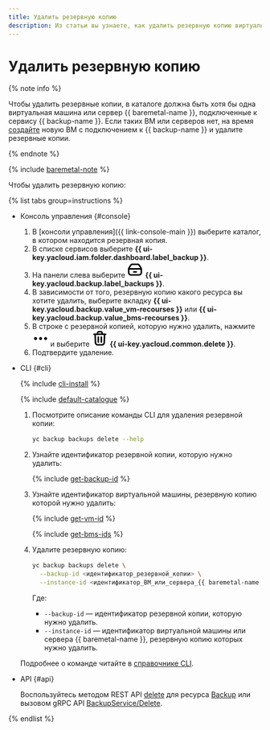 ```yaml
---
title: Удалить резервную копию
description: Из статьи вы узнаете, как удалить резервную копию виртуальной машины или сервера {{ baremetal-full-name }} в **{{ backup-full-name }}**.
---
```


# Удалить резервную копию

{% note info %}

Чтобы удалить резервные копии, в каталоге должна быть хотя бы одна виртуальная машина или сервер {{ baremetal-name }}, подключенные к сервису {{ backup-name }}. Если таких ВМ или серверов нет, на время [создайте](../create-vm.md) новую ВМ с подключением к {{ backup-name }} и удалите резервные копии.

{% endnote %}

{% include [baremetal-note](../../../_includes/backup/baremetal-note.md) %}

Чтобы удалить резервную копию:

{% list tabs group=instructions %}

- Консоль управления {#console}

  1. В [консоли управления]({{ link-console-main }}) выберите каталог, в котором находится резервная копия.
  1. В списке сервисов выберите **{{ ui-key.yacloud.iam.folder.dashboard.label_backup }}**.
  1. На панели слева выберите ![backups](../../../_assets/console-icons/archive.svg) **{{ ui-key.yacloud.backup.label_backups }}**.
  1. В зависимости от того, резервную копию какого ресурса вы хотите удалить, выберите вкладку **{{ ui-key.yacloud.backup.value_vm-recourses }}** или **{{ ui-key.yacloud.backup.value_bms-recourses }}**.
  1. В строке с резервной копией, которую нужно удалить, нажмите ![image](../../../_assets/console-icons/ellipsis.svg) и выберите ![trash-bin](../../../_assets/console-icons/trash-bin.svg) **{{ ui-key.yacloud.common.delete }}**.
  1. Подтвердите удаление.

- CLI {#cli}

  {% include [cli-install](../../../_includes/cli-install.md) %}

  {% include [default-catalogue](../../../_includes/default-catalogue.md) %}

  1. Посмотрите описание команды CLI для удаления резервной копии:

      ```bash
      yc backup backups delete --help
      ```

  1. Узнайте идентификатор резервной копии, которую нужно удалить:

      {% include [get-backup-id](../../../_includes/backup/operations/get-backup-id.md) %}

  1. Узнайте идентификатор виртуальной машины, резервную копию которой нужно удалить:

      {% include [get-vm-id](../../../_includes/backup/operations/get-vm-id.md) %}

      {% include [get-bms-ids](../../../_includes/backup/operations/get-bms-ids.md) %}

  1. Удалите резервную копию:

      ```bash
      yc backup backups delete \
        --backup-id <идентификатор_резервной_копии> \
        --instance-id <идентификатор_ВМ_или_сервера_{{ baremetal-name }}>
      ```

      Где:

      * `--backup-id` — идентификатор резервной копии, которую нужно удалить.
      * `--instance-id` — идентификатор виртуальной машины или сервера {{ baremetal-name }}, резервную копию которых нужно удалить.

  Подробнее о команде читайте в [справочнике CLI](../../../cli/cli-ref/backup/cli-ref/backup/delete.md).

- API {#api}

  Воспользуйтесь методом REST API [delete](../../backup/api-ref/Backup/delete.md) для ресурса [Backup](../../backup/api-ref/Backup/index.md) или вызовом gRPC API [BackupService/Delete](../../backup/api-ref/grpc/Backup/delete.md).

{% endlist %}

